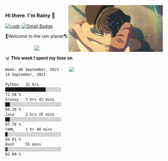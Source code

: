 <img  align='right' height="150" src="https://github.com/LikeRainDay/LikeRainDay/blob/master/pic/img_rain_1.gif?raw=true">



### Hi there. I'm Rainy :lemon:

[![csdn](https://img.shields.io/badge/-csdn-c14438?style=flat-square&logo=c&logoColor=white)](https://blog.csdn.net/qq_15807167)
[![Gmail Badge](https://img.shields.io/badge/-gmail-c14438?style=flat-square&logo=Gmail&logoColor=white&link=mailto:houshuai0816@gmail.com)](mailto:houshuai0816@gmail.com)

🚀Welcome to the rain planet🌎

<center>
<img align='center'  src="https://source.unsplash.com/random/1200x600">
</center>

📊 **This week I spent my time on**

<img align='right'   width="300" src="https://github-readme-stats.vercel.app/api?username=LikeRainDay&show_icons=true&title_color=fff&icon_color=79ff97&text_color=9f9f9f&bg_color=151515">

<!--START_SECTION:waka-->
```text
Week: 08 September, 2021 - 14 September, 2021

Python   32 hrs          ██████████████████░░░░░░░   72.58 % 
Groovy   3 hrs 42 mins   ██░░░░░░░░░░░░░░░░░░░░░░░   08.39 % 
Java     3 hrs 25 mins   ██░░░░░░░░░░░░░░░░░░░░░░░   07.78 % 
YAML     1 hr 46 mins    █░░░░░░░░░░░░░░░░░░░░░░░░   04.01 % 
Bash     55 mins         ▓░░░░░░░░░░░░░░░░░░░░░░░░   02.09 % 
```
<!--END_SECTION:waka-->
